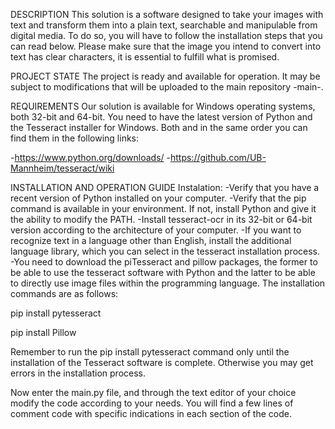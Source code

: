 DESCRIPTION
This solution is a software designed to take your images with text and transform them into a plain text, 
searchable and manipulable from digital media. To do so, you will have to follow the installation steps that you can read below. 
Please make sure that the image you intend to convert into text has clear characters, it is essential to fulfill what is promised. 

PROJECT STATE
The project is ready and available for operation. 
It may be subject to modifications that will be uploaded to the main repository -main-.

REQUIREMENTS
Our solution is available for Windows operating systems, both 32-bit and 64-bit.
You need to have the latest version of Python and the Tesseract installer for Windows. 
Both and in the same order you can find them in the following links:

-https://www.python.org/downloads/
-https://github.com/UB-Mannheim/tesseract/wiki

INSTALLATION AND OPERATION GUIDE
Instalation: 
-Verify that you have a recent version of Python installed on your computer.
-Verify that the pip command is available in your environment. If not, install Python and give it the ability to modify the PATH.
-Install tesseract-ocr in its 32-bit or 64-bit version according to the architecture of your computer.
-If you want to recognize text in a language other than English, install the additional language library, 
which you can select in the tesseract installation process. 
-You need to download the piTesseract and pillow packages, the former to be able to use the tesseract software with 
Python and the latter to be able to directly use image files within the programming language. The installation commands are as follows:

pip install pytesseract

pip install Pillow

Remember to run the pip install pytesseract command only until the installation of the Tesseract software is complete. 
Otherwise you may get errors in the installation process.

Now enter the main.py file, and through the text editor of your choice modify the code according to your needs. 
You will find a few lines of comment code with specific indications in each section of the code.
